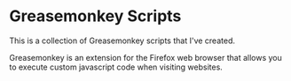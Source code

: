 # Greasemonkey Scripts

This is a collection of Greasemonkey scripts that I've created.

Greasemonkey is an extension for the Firefox web browser that allows you to execute custom javascript code when visiting websites.